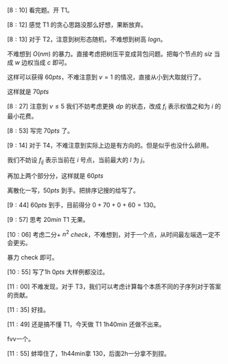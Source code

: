 $[8 : 10]$ 看完题。开 T1。

$[8 : 12]$ 感觉 T1 的贪心思路没那么好想，果断放弃。

$[8 : 13]$ 对于 T2，注意到树形态随机，不难想到树高 $log n$。

不难想到 $O(nm)$ 的暴力。直接考虑把树压平变成背包问题。把每个节点的 $siz$ 当成 $w$ 边权当成 $c$ 即可。

这样可以获得 $60pts$，不难注意到 $v = 1$ 的情况，直接从小到大取就行了。

这样就是 $70pts$

$[8 : 27]$ 注意到 $v \le 5$ 我们不妨考虑更换 $dp$ 的状态，改成 $f_i$ 表示权值之和为 $i$ 的最小花费。

$[8 : 53]$ 写完 $70pts$ 了。

$[9 : 14]$ 对于 T4，不难注意到实际上边是有方向的。但是似乎也没什么卵用。

我们不妨设 $f_{ij}$ 表示当前在 $i$ 号点，当前最大的 $l$ 为 $j$。

再加上两个部分分，这样就是 $60pts$

离散化一写，$50pts$ 到手。把排序记搜的给写了。

$[9 : 44]$ $60pts$ 到手，目前得分 $0 + 70 + 0 + 60 = 130$。

$[9 : 57]$ 思考 $20min$ T1 无果。

$[10 : 06]$ 考虑二分+ $n^2$ $check$，不难想到，对于一个点，从时间最左端选一定不会更劣。

暴力 check 即可。

$[10 : 55]$ 写了1h $0pts$ 大样例都没过。

$[11 : 00]$ 不难发现，对于 T3，我们可以考虑计算每个本质不同的子序列对于答案的贡献。

$[11 : 35]$ 好挂。

$[11 : 49]$ 还是搞不懂 T1，今天做 T1 1h40min 还做不出来。

fvv一个。

$[11 : 55]$ 蚌埠住了，1h44min拿 $130$，后面2h一分拿不到捏。
